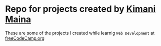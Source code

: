 # Repo for projects created by [Kimani Maina](jmkimani.github.io)

These are some of the projects I created while learnig `Web Development` at [freeCodeCamp.org](https://www.freeCodeCamp.org)
